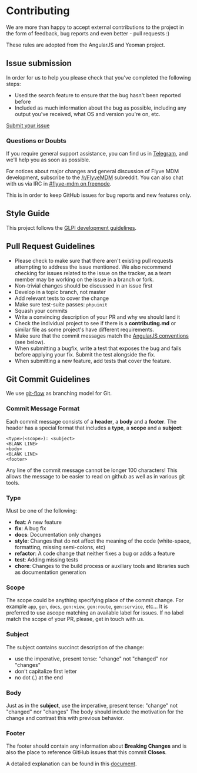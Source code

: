 # Contributing

We are more than happy to accept external contributions to the project in the form of feedback, bug reports and even better - pull requests :)

These rules are adopted from the AngularJS and Yeoman project.

## Issue submission

In order for us to help you please check that you've completed the following steps:

* Used the search feature to ensure that the bug hasn't been reported before
* Included as much information about the bug as possible, including any output you've received, what OS and version you're on, etc.

[Submit your issue](https://github.com/flyve-mdm/glpi-plugin/issues/new)

### Questions or Doubts

If you require general support assistance, you can find us in [Telegram](https://t.me/flyvemdm), and we'll help you as soon as possible.

For notices about major changes and general discussion of Flyve MDM development, subscribe to the [/r/FlyveMDM](https://www.reddit.com/r/FlyveMDM/) subreddit. You can also chat with us via IRC in [#flyve-mdm on freenode](http://webchat.freenode.net/?channels=flyve-mdm).

This is in order to keep GitHub issues for bug reports and new features only.

## Style Guide

This project follows the [GLPI development guidelines](https://readthedocs.org/projects/glpi-developer-documentation/).

## Pull Request Guidelines

* Please check to make sure that there aren't existing pull requests attempting to address the issue mentioned. We also recommend checking for issues related to the issue on the tracker, as a team member may be working on the issue in a branch or fork.
* Non-trivial changes should be discussed in an issue first
* Develop in a topic branch, not master
* Add relevant tests to cover the change
* Make sure test-suite passes: `phpuinit`
* Squash your commits
* Write a convincing description of your PR and why we should land it
* Check the individual project to see if there is a **contributing.md** or similar file as some project's have different requirements.
* Make sure that the commit messages match the [AngularJS conventions][commit-message-format] (see below).
* When submitting a bugfix, write a test that exposes the bug and fails before applying your fix. Submit the test alongside the fix.
* When submitting a new feature, add tests that cover the feature.

## Git Commit Guidelines

We use [git-flow](http://git-flow.readthedocs.io/en/latest/presentation.html) as branching model for Git.

### Commit Message Format

Each commit message consists of a **header**, a **body** and a **footer**.  The header has a special
format that includes a **type**, a **scope** and a **subject**:

```TXT
<type>(<scope>): <subject>
<BLANK LINE>
<body>
<BLANK LINE>
<footer>
```

Any line of the commit message cannot be longer 100 characters! This allows the message to be easier
to read on github as well as in various git tools.

### Type

Must be one of the following:

* **feat**: A new feature
* **fix**: A bug fix
* **docs**: Documentation only changes
* **style**: Changes that do not affect the meaning of the code (white-space, formatting, missing
  semi-colons, etc)
* **refactor**: A code change that neither fixes a bug or adds a feature
* **test**: Adding missing tests
* **chore**: Changes to the build process or auxiliary tools and libraries such as documentation
  generation

### Scope

The scope could be anything specifying place of the commit change. For example `app`,
`gen`, `docs`, `gen:view`, `gen:route`, `gen:service`, etc... It is preferred to use ascope matching an available label for issues. If no label match the scope of your PR, please, get in touch with us.

### Subject

The subject contains succinct description of the change:

* use the imperative, present tense: "change" not "changed" nor "changes"
* don't capitalize first letter
* no dot (.) at the end

### Body

Just as in the **subject**, use the imperative, present tense: "change" not "changed" nor "changes"
The body should include the motivation for the change and contrast this with previous behavior.

### Footer

The footer should contain any information about **Breaking Changes** and is also the place to
reference GitHub issues that this commit **Closes**.

A detailed explanation can be found in this [document][commit-message-format].

[commit-message-format]: https://docs.google.com/document/d/1QrDFcIiPjSLDn3EL15IJygNPiHORgU1_OOAqWjiDU5Y